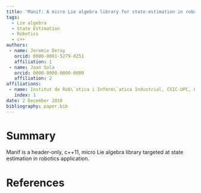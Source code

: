 ```yaml
---
title: 'Manif: A micro Lie algebra library for state-estimation in robotics applications'
tags:
  - Lie algebra
  - State Estimation
  - Robotics
  - c++
authors:
 - name: Jeremie Deray
   orcid: 0000-0001-5279-8251
   affiliation: 1
 - name: Joan Sola
   orcid: 0000-0000-0000-0000
   affiliation: 2
affiliations:
 - name: Institut de Rob\`otica i Inform\`atica Industrial, CSIC-UPC, Llorens Artigas 4-6, 08028, Barcelona, Spain.
   index: 1
date: 2 December 2018
bibliography: paper.bib
---
```


# Summary

Manif is a header-only, c++11, micro Lie algebra library targeted at state estimation in robotics application.

# References
